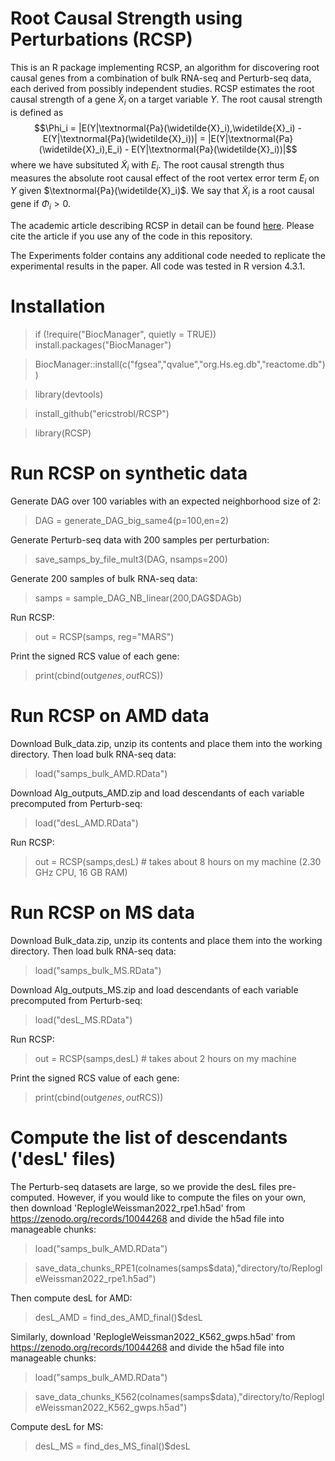 # Root Causal Strength using Perturbations (RCSP)

This is an R package implementing RCSP, an algorithm for discovering root causal genes from a combination of bulk RNA-seq and Perturb-seq data, each derived from possibly independent studies. RCSP estimates the root causal strength of a gene $\widetilde{X}_i$ on a target variable $Y$. The root causal strength is defined as $$\Phi_i = |E(Y|\textnormal{Pa}(\widetilde{X}_i),\widetilde{X}_i) - E(Y|\textnormal{Pa}(\widetilde{X}_i))| = |E(Y|\textnormal{Pa}(\widetilde{X}_i),E_i) - E(Y|\textnormal{Pa}(\widetilde{X}_i))|$$ where we have subsituted $\widetilde{X}_i$ with $E_i$. The root causal strength thus measures the absolute root causal effect of the root vertex error term $E_i$ on $Y$ given $\textnormal{Pa}(\widetilde{X}_i)$. We say that $\widetilde{X}_i$ is a root causal gene if $\Phi_i > 0$.

The academic article describing RCSP in detail can be found [here](https://www.biorxiv.org/content/10.1101/2024.01.13.574491v3). Please cite the article if you use any of the code in this repository.

The Experiments folder contains any additional code needed to replicate the experimental results in the paper. All code was tested in R version 4.3.1.

# Installation

> if (!require("BiocManager", quietly = TRUE)) install.packages("BiocManager")

> BiocManager::install(c("fgsea","qvalue","org.Hs.eg.db","reactome.db"))

> library(devtools)

> install_github("ericstrobl/RCSP")

> library(RCSP)

# Run RCSP on synthetic data
Generate DAG over 100 variables with an expected neighborhood size of 2:
> DAG = generate_DAG_big_same4(p=100,en=2)

Generate Perturb-seq data with 200 samples per perturbation:
> save_samps_by_file_mult3(DAG, nsamps=200)

Generate 200 samples of bulk RNA-seq data:
> samps = sample_DAG_NB_linear(200,DAG$DAGb)

Run RCSP:
> out = RCSP(samps, reg="MARS")

Print the signed RCS value of each gene:
> print(cbind(out$genes,out$RCS))

# Run RCSP on AMD data
Download Bulk_data.zip, unzip its contents and place them into the working directory. Then load bulk RNA-seq data:
> load("samps_bulk_AMD.RData") 

Download Alg_outputs_AMD.zip and load descendants of each variable precomputed from Perturb-seq:
> load("desL_AMD.RData") 

Run RCSP:
> out = RCSP(samps,desL) # takes about 8 hours on my machine (2.30 GHz CPU, 16 GB RAM)

# Run RCSP on MS data
Download Bulk_data.zip, unzip its contents and place them into the working directory. Then load bulk RNA-seq data:
> load("samps_bulk_MS.RData")

Download Alg_outputs_MS.zip and load descendants of each variable precomputed from Perturb-seq:
> load("desL_MS.RData")

Run RCSP:
> out = RCSP(samps,desL) # takes about 2 hours on my machine

Print the signed RCS value of each gene:
> print(cbind(out$genes,out$RCS))

# Compute the list of descendants ('desL' files)
The Perturb-seq datasets are large, so we provide the desL files pre-computed. However, if you would like to compute the files on your own, then download 'ReplogleWeissman2022_rpe1.h5ad' from https://zenodo.org/records/10044268 and divide the h5ad file into manageable chunks:
> load("samps_bulk_AMD.RData")

> save_data_chunks_RPE1(colnames(samps$data),"directory/to/ReplogleWeissman2022_rpe1.h5ad")

Then compute desL for AMD:
> desL_AMD = find_des_AMD_final()$desL

Similarly, download 'ReplogleWeissman2022_K562_gwps.h5ad' from https://zenodo.org/records/10044268 and divide the h5ad file into manageable chunks:
> load("samps_bulk_AMD.RData")

> save_data_chunks_K562(colnames(samps$data),"directory/to/ReplogleWeissman2022_K562_gwps.h5ad")

Compute desL for MS:
> desL_MS = find_des_MS_final()$desL

